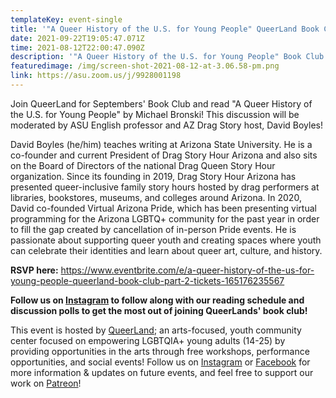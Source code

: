 ```yaml
---
templateKey: event-single
title: '"A Queer History of the U.S. for Young People" QueerLand Book Club: Part 2!'
date: 2021-09-22T19:05:47.071Z
time: 2021-08-12T22:00:47.090Z
description: '"A Queer History of the U.S. for Young People" Book Club: Part 2'
featuredimage: /img/screen-shot-2021-08-12-at-3.06.58-pm.png
link: https://asu.zoom.us/j/9928001198
---
```

Join QueerLand for Septembers' Book Club and read "A Queer History of the U.S. for Young People" by Michael Bronski! This discussion will be moderated by ASU English professor and AZ Drag Story host, David Boyles! 

David Boyles (he/him) teaches writing at Arizona State University. He is a co-founder and current President of Drag Story Hour Arizona and also sits on the Board of Directors of the national Drag Queen Story Hour organization. Since its founding in 2019, Drag Story Hour Arizona has presented queer-inclusive family story hours hosted by drag performers at libraries, bookstores, museums, and colleges around Arizona. In 2020, David co-founded Virtual Arizona Pride, which has been presenting virtual programming for the Arizona LGBTQ+ community for the past year in order to fill the gap created by cancellation of in-person Pride events. He is passionate about supporting queer youth and creating spaces where youth can celebrate their identities and learn about queer art, culture, and history.

**RSVP here:** https://www.eventbrite.com/e/a-queer-history-of-the-us-for-young-people-queerland-book-club-part-2-tickets-165176235567

**Follow us on [Instagram](<>) to follow along with our reading schedule and discussion polls to get the most out of joining QueerLands' book club!**

This event is hosted by [QueerLand](<>); an arts-focused, youth community center focused on empowering LGBTQIA+ young adults (14-25) by providing opportunities in the arts through free workshops, performance opportunities, and social events! Follow us on [Instagram](<>) or [Facebook](<>) for more information & updates on future events, and feel free to support our work on [Patreon](<>)!